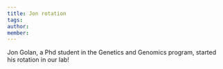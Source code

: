 ```yaml
---
title: Jon rotation
tags:
author: 
member: 
---
```


Jon Golan, a Phd student in the Genetics and Genomics program, started his rotation in our lab!
